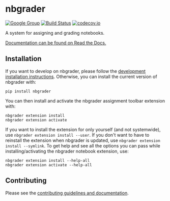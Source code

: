 # nbgrader

[![Google Group](https://img.shields.io/badge/-Google%20Group-lightgrey.svg)](https://groups.google.com/forum/#!forum/jupyter)
[![Build Status](https://travis-ci.org/jupyter/nbgrader.svg)](https://travis-ci.org/jupyter/nbgrader)
[![codecov.io](http://codecov.io/github/jupyter/nbgrader/coverage.svg?branch=master)](http://codecov.io/github/jupyter/nbgrader?branch=master)

A system for assigning and grading notebooks.

[Documentation can be found on Read the Docs.](http://nbgrader.readthedocs.org)

## Installation

If you want to develop on nbgrader, please follow the [development installation instructions](CONTRIBUTING.md#development-installation).
Otherwise, you can install the current version of nbgrader with:

    pip install nbgrader

You can then install and activate the nbgrader assignment toolbar extension with:

    nbgrader extension install
    nbgrader extension activate

If you want to install the extension for only yourself (and not systemwide), use `nbgrader extension install --user`.
If you don't want to have to reinstall the extension when nbgrader is updated, use `nbgrader extension install --symlink`.
To get help and see all the options you can pass while installing/activating the nbgrader notebook extension, use:

    nbgrader extension install --help-all
    nbgrader extension activate --help-all

## Contributing

Please see the [contributing guidelines and documentation](CONTRIBUTING.md).
